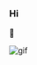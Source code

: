 ### Hi
 👋

![gif](https://user-images.githubusercontent.com/30925114/190095159-2dee53c9-57d0-4c83-8949-9a71936f3e07.png)







